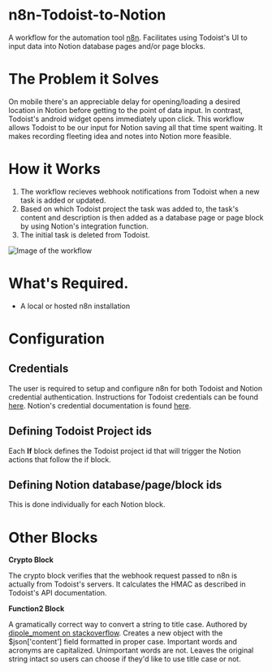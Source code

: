 # n8n-Todoist-to-Notion

A workflow for the automation tool [n8n](https://n8n.io/). Facilitates using Todoist's UI to input data into Notion database pages and/or page blocks.

# The Problem it Solves

On mobile there's an appreciable delay for opening/loading a desired location in Notion before getting to the point of data input. In contrast, Todoist's android widget opens immediately upon click. This workflow allows Todoist to be our input for Notion saving all that time spent waiting. It makes recording fleeting idea and notes into Notion more feasible. 

# How it Works

1. The workflow recieves webhook notifications from Todoist when a new task is added or updated.
2. Based on which Todoist project the task was added to, the task's content and description is then added as a database page or page block by using Notion's integration function.
3. The initial task is deleted from Todoist. 

![Image of the workflow](https://i.imgur.com/J47tLBL.jpeg)

# What's Required.

- A local or hosted n8n installation

# Configuration

## Credentials

The user is required to setup and configure n8n for both Todoist and Notion credential authentication. Instructions for Todoist credentials can be found [here](https://docs.n8n.io/credentials/todoist/). Notion's credential documentation is found [here](https://docs.n8n.io/credentials/notion/#prerequisites).

## Defining Todoist Project ids

Each **If** block defines the Todoist project id that will trigger the Notion actions that follow the if block.

## Defining Notion database/page/block ids

This is done individually for each Notion block.

# Other Blocks

**Crypto Block**

The crypto block verifies that the webhook request passed to n8n is actually from Todoist's servers. It calculates the HMAC as described in Todoist's API documentation.

**Function2 Block**

A gramatically correct way to convert a string to title case. Authored by [dipole_moment on stackoverflow](https://stackoverflow.com/a/46774740/15066576). Creates a new object with the $json['content'] field formatted in proper case. Important words and acronyms are capitalized. Unimportant words are not. Leaves the original string intact so users can choose if they'd like to use title case or not.
